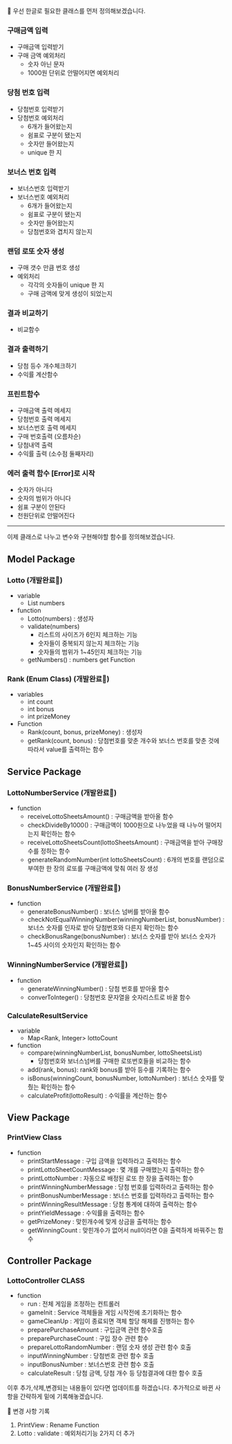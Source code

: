
📌 우선 한글로 필요한 클래스를 먼저 정의해보겠습니다.

### 구매금액 입력

- 구매금액 입력받기
- 구매 금액 예외처리
    - 숫자 아닌 문자
    - 1000원 단위로 안떨어지면 예외처리

### 당첨 번호 입력

- 당첨번호 입력받기
- 당첨번호 예외처리
    - 6개가 들어왔는지
    - 쉼표로 구분이 됐는지
    - 숫자만 들어왔는지
    - unique 한 지

### 보너스 번호 입력

- 보너스번호 입력받기
- 보너스번호 예외처리
    - 6개가 들어왔는지
    - 쉼표로 구분이 됐는지
    - 숫자만 들어왔는지
    - 당첨번호와 겹치지 않는지

### 랜덤 로또 숫자 생성

- 구매 갯수 만큼 번호 생성
- 예외처리
    - 각각의 숫자들이 unique 한 지
    - 구매 금액에 맞게 생성이 되었는지

### 결과 비교하기

- 비교함수

### 결과 출력하기

- 당첨 등수 개수체크하기
- 수익률 계산함수

### 프린트함수

- 구매금액 출력 메세지
- 당첨번호 출력 메세지
- 보너스번호 출력 메세지
- 구매 번호출력 (오름차순)
- 당첨내역 출력
- 수익률 출력 (소수점 둘째자리)

### 에러 출력 함수 [Error]로 시작

- 숫자가 아니다
- 숫자의 범위가 아니다
- 쉼표 구분이 안된다
- 천원단위로 안떨어진다

---
이제 클래스로 나누고 변수와 구현해야할 함수를 정의해보겠습니다.

## Model Package

### Lotto (개발완료📌)
- variable
  - List<Integer> numbers
- function
  - Lotto(numbers) : 생성자
  - validate(numbers) 
    - 리스트의 사이즈가 6인지 체크하는 기능
    - 숫자들이 중복되지 않는지 체크하는 기능
    - 숫자들의 범위가 1~45인지 체크하는 기능
  - getNumbers() : numbers get Function
### Rank (Enum Class) (개발완료📌)
- variables
  - int count
  - int bonus
  - int prizeMoney
- Function
  - Rank(count, bonus, prizeMoney) : 생성자
  - getRank(count, bonus) : 당첨번호를 맞춘 개수와 보너스 번호를 맞춘 것에 따라서 value를 출력하는 함수

## Service Package
### LottoNumberService (개발완료📌️)
- function
  - receiveLottoSheetsAmount() : 구매금액을 받아올 함수
  - checkDivideBy1000() : 구매금액이 1000원으로 나누었을 때 나누어 떨어지는지 확인하는 함수
  - receiveLottoSheetsCount(lottoSheetsAmount) : 구매금액을 받아 구매장수를 정하는 함수
  - generateRandomNumber(int lottoSheetsCount) : 6개의 번호를 랜덤으로 부여한 한 장의 로또를 구매금액에 맞춰 여러 장 생성
### BonusNumberService (개발완료📌️)
- function
  - generateBonusNumber() : 보너스 넘버를 받아올 함수
  - checkNotEqualWinningNumber(winningNumberList, bonusNumber) : 보너스 숫자를 인자로 받아 당첨번호와 다른지 확인하는 함수
  - checkBonusRange(bonusNumber) : 보너스 숫자를 받아 보너스 숫자가 1~45 사이의 숫자인지 확인하는 함수
### WinningNumberService (개발완료📌️)
- function
  - generateWinningNumber() : 당첨 번호를 받아올 함수
  - converToInteger() : 당첨번호 문자열을 숫자리스트로 바꿀 함수
### CalculateResultService
- variable
  - Map<Rank, Integer> lottoCount
- function
  - compare(winningNumberList, bonusNumber, lottoSheetsList)
    - 당첨번호와 보너스넘버를 구매한 로또번호들을 비교하는 함수
  - add(rank, bonus): rank와 bonus를 받아 등수를 기록하는 함수
  - isBonus(winningCount, bonusNumber, lottoNumber) : 보너스 숫자를 맞췄는 확인하는 함수
  - calculateProfit(lottoResult) : 수익률을 계산하는 함수
## View Package
### PrintView Class
- function
  - printStartMessage : 구입 금액을 입력하라고 출력하는 함수
  - printLottoSheetCountMessage : 몇 개를 구매했는지 출력하는 함수
  - printLottoNumber : 자동으로 배정된 로또 한 장을 출력하는 함수
  - printWinningNumberMessage : 당첨 번호를 입력하라고 출력하는 함수
  - printBonusNumberMessage : 보너스 번호를 입력하라고 출력하는 함수
  - printWinningResultMessage : 당첨 통계에 대하여 출력하는 함수
  - printYieldMessage : 수익률을 출력하는 함수
  - getPrizeMoney : 맞힌개수에 맞게 상금을 출력하는 함수
  - getWinningCount : 맞힌개수가 없어서 null이라면 0을 출력하게 바꿔주는 함수

## Controller Package
### LottoController CLASS
- function
  - run : 전체 게임을 조정하는 컨트롤러
  - gameInit : Service 객체들을 게임 시작전에 초기화하는 함수
  - gameCleanUp : 게임이 종료되면 객체 할당 해제를 진행하는 함수
  - preparePurchaseAmount : 구입금액 관련 함수호출
  - preparePurchaseCount : 구입 장수 관련 함수
  - prepareLottoRandomNumber : 랜덤 숫자 생성 관련 함수 호출
  - inputWinningNumber : 당첨번호 관련 함수 호출
  - inputBonusNumber : 보너스번호 관련 함수 호출
  - calculateResult : 당첨 금액, 당첨 개수 등 당첨결과에 대한 함수 호출



이후 추가,삭제,변경되는 내용들이 있다면 업데이트를 하겠습니다.
추가적으로 바뀐 사항을 간략하게 밑에 기록해놓겠습니다.

📌 변경 사항 기록
1. PrintView : Rename Function
2. Lotto : validate : 예외처리기능 2가지 더 추가